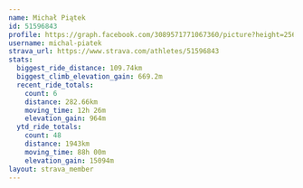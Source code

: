 ```yaml
---
name: Michał Piątek
id: 51596843
profile: https://graph.facebook.com/3089571771067360/picture?height=256&width=256
username: michal-piatek
strava_url: https://www.strava.com/athletes/51596843
stats:
  biggest_ride_distance: 109.74km
  biggest_climb_elevation_gain: 669.2m
  recent_ride_totals:
    count: 6
    distance: 282.66km
    moving_time: 12h 26m
    elevation_gain: 964m
  ytd_ride_totals:
    count: 48
    distance: 1943km
    moving_time: 88h 00m
    elevation_gain: 15094m
layout: strava_member
--- 
```

